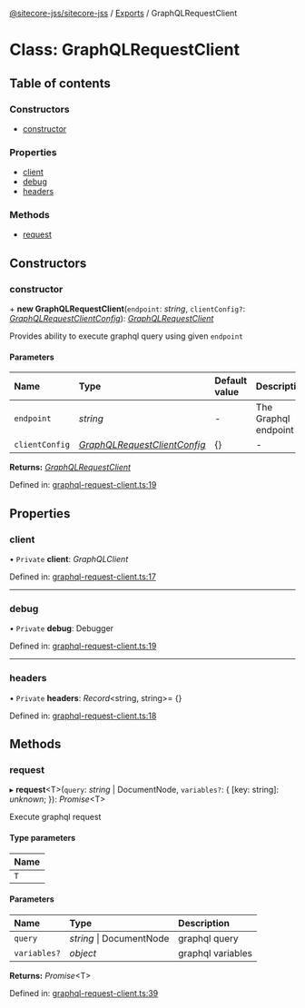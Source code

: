 [@sitecore-jss/sitecore-jss](../README.md) / [Exports](../modules.md) / GraphQLRequestClient

# Class: GraphQLRequestClient

## Table of contents

### Constructors

- [constructor](graphqlrequestclient.md#constructor)

### Properties

- [client](graphqlrequestclient.md#client)
- [debug](graphqlrequestclient.md#debug)
- [headers](graphqlrequestclient.md#headers)

### Methods

- [request](graphqlrequestclient.md#request)

## Constructors

### constructor

\+ **new GraphQLRequestClient**(`endpoint`: *string*, `clientConfig?`: [*GraphQLRequestClientConfig*](../modules.md#graphqlrequestclientconfig)): [*GraphQLRequestClient*](graphqlrequestclient.md)

Provides ability to execute graphql query using given `endpoint`

#### Parameters

| Name | Type | Default value | Description |
| :------ | :------ | :------ | :------ |
| `endpoint` | *string* | - | The Graphql endpoint |
| `clientConfig` | [*GraphQLRequestClientConfig*](../modules.md#graphqlrequestclientconfig) | {} | - |

**Returns:** [*GraphQLRequestClient*](graphqlrequestclient.md)

Defined in: [graphql-request-client.ts:19](https://github.com/Sitecore/jss/blob/94a2bbf1/packages/sitecore-jss/src/graphql-request-client.ts#L19)

## Properties

### client

• `Private` **client**: *GraphQLClient*

Defined in: [graphql-request-client.ts:17](https://github.com/Sitecore/jss/blob/94a2bbf1/packages/sitecore-jss/src/graphql-request-client.ts#L17)

___

### debug

• `Private` **debug**: Debugger

Defined in: [graphql-request-client.ts:19](https://github.com/Sitecore/jss/blob/94a2bbf1/packages/sitecore-jss/src/graphql-request-client.ts#L19)

___

### headers

• `Private` **headers**: *Record*<string, string\>= {}

Defined in: [graphql-request-client.ts:18](https://github.com/Sitecore/jss/blob/94a2bbf1/packages/sitecore-jss/src/graphql-request-client.ts#L18)

## Methods

### request

▸ **request**<T\>(`query`: *string* \| DocumentNode, `variables?`: { [key: string]: *unknown*;  }): *Promise*<T\>

Execute graphql request

#### Type parameters

| Name |
| :------ |
| `T` |

#### Parameters

| Name | Type | Description |
| :------ | :------ | :------ |
| `query` | *string* \| DocumentNode | graphql query |
| `variables?` | *object* | graphql variables |

**Returns:** *Promise*<T\>

Defined in: [graphql-request-client.ts:39](https://github.com/Sitecore/jss/blob/94a2bbf1/packages/sitecore-jss/src/graphql-request-client.ts#L39)
